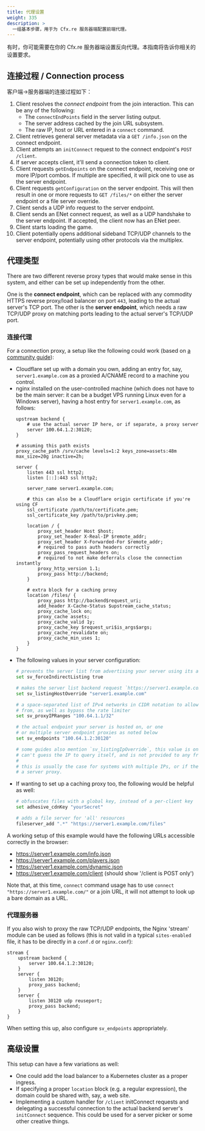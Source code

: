 ```yaml
---
title: 代理设置
weight: 335
description: >
  一组基本步骤，用于为 Cfx.re 服务器端配置前端代理。
---
```


有时，你可能需要在你的 Cfx.re 服务器端设置反向代理。本指南将告诉你相关的设置要求。

## 连接过程 / Connection process
客户端->服务器端的连接过程如下：

1. Client resolves the _connect endpoint_ from the join interaction. This can be any of the following:
   * The `connectEndPoints` field in the server listing output.
   * The server address cached by the join URL subsystem.
   * The raw IP, host or URL entered in a `connect` command.
2. Client retrieves general server metadata via a `GET /info.json` on the connect endpoint.
3. Client attempts an `initConnect` request to the connect endpoint's `POST /client`.
4. If server accepts client, it'll send a connection token to client.
5. Client requests `getEndpoints` on the connect endpoint, receiving one or more IP/port combos. If multiple are specified, it will pick one to use as the server endpoint.
6. Client requests `getConfiguration` on the server endpoint. This will then result in one or more requests to `GET /files/*` on either the server endpoint or a file server override.
7. Client sends a UDP info request to the server endpoint.
8. Client sends an ENet connect request, as well as a UDP handshake to the server endpoint. If accepted, the client now has an ENet peer.
9. Client starts loading the game.
10. Client potentially opens additional sideband TCP/UDP channels to the server endpoint, potentially using other protocols via the multiplex.

## 代理类型
There are two different reverse proxy types that would make sense in this system, and either can be set up independently from the other.

One is the **connect endpoint**, which can be replaced with any commodity HTTPS reverse proxy/load balancer on port `443`, leading to the actual server's TCP port. The other is the **server endpoint**, which needs a raw TCP/UDP proxy on matching ports leading to the actual server's TCP/UDP port.

### 连接代理

For a connection proxy, a setup like the following could work (based on [a community guide](https://gist.github.com/nathanctech/e648f8312ad0d599fbb3a28db7e4c8f0)):

* Cloudflare set up with a domain you own, adding an entry for, say, `server1.example.com` as a proxied A/CNAME record to a machine you control.
* nginx installed on the user-controlled machine (which does not have to be the main server: it can be a budget VPS running Linux even for a Windows server), having a host entry for `server1.example.com`, as follows:
    ```
    upstream backend {
        # use the actual server IP here, or if separate, a proxy server
        server 100.64.1.2:30120;
    }

    # assuming this path exists
    proxy_cache_path /srv/cache levels=1:2 keys_zone=assets:48m max_size=20g inactive=2h;

    server {
        listen 443 ssl http2;
        listen [::]:443 ssl http2;

        server_name server1.example.com;

        # this can also be a Cloudflare origin certificate if you're using CF
        ssl_certificate /path/to/certificate.pem;
        ssl_certificate_key /path/to/privkey.pem;

        location / {
            proxy_set_header Host $host;
            proxy_set_header X-Real-IP $remote_addr;
            proxy_set_header X-Forwarded-For $remote_addr;
            # required to pass auth headers correctly
            proxy_pass_request_headers on;
            # required to not make deferrals close the connection instantly
            proxy_http_version 1.1;
            proxy_pass http://backend;
        }

        # extra block for a caching proxy
        location /files/ {
            proxy_pass http://backend$request_uri;
            add_header X-Cache-Status $upstream_cache_status;
            proxy_cache_lock on;
            proxy_cache assets;
            proxy_cache_valid 1y;
            proxy_cache_key $request_uri$is_args$args;
            proxy_cache_revalidate on;
            proxy_cache_min_uses 1;
        }
    }
    ```
* The following values in your server configuration:
    ```bash
    # prevents the server list from advertising your server using its actual IP
    set sv_forceIndirectListing true

    # makes the server list backend request `https://server1.example.com/` instead of the default
    set sv_listingHostOverride "server1.example.com"

    # a space-separated list of IPv4 networks in CIDR notation to allow 'X-Real-IP'
    # from, as well as bypass the rate limiter
    set sv_proxyIPRanges "100.64.1.1/32"

    # the actual endpoint your server is hosted on, or one
    # or multiple server endpoint proxies as noted below
    set sv_endpoints "100.64.1.2:30120"

    # some guides also mention `sv_listingIpOverride`, this value is only needed if the server list backend
    # can't guess the IP to query itself, and is not provided to any front-end connection.
    #
    # this is usually the case for systems with multiple IPs, or if the server is firewalled off for all hosts except
    # a server proxy.
    ```
* If wanting to set up a caching proxy too, the following would be helpful as well:
    ```bash
    # obfuscates files with a global key, instead of a per-client key
    set adhesive_cdnKey "yourSecret"

    # adds a file server for 'all' resources
    fileserver_add ".*" "https://server1.example.com/files"
    ```

A working setup of this example would have the following URLs accessible correctly in the browser:
- https://server1.example.com/info.json
- https://server1.example.com/players.json
- https://server1.example.com/dynamic.json
- https://server1.example.com/client (should show '/client is POST only')

Note that, at this time, `connect` command usage has to use `connect "https://server1.example.com/"` or a join URL, it will not attempt to look up a bare domain as a URL.

### 代理服务器

If you also wish to proxy the raw TCP/UDP endpoints, the Nginx 'stream' module can be used as follows (this is not valid in a typical `sites-enabled` file, it has to be directly in a `conf.d` or `nginx.conf`):

```
stream {
    upstream backend {
        server 100.64.1.2:30120;
    }
    server {
		listen 30120;
		proxy_pass backend;
	}
	server {
		listen 30120 udp reuseport;
		proxy_pass backend;
	}
}
```

When setting this up, also configure `sv_endpoints` appropriately.

## 高级设置
This setup can have a few variations as well:

* One could add the load balancer to a Kubernetes cluster as a proper ingress.
* If specifying a proper `location` block (e.g. a regular expression), the domain could be shared with, say, a web site.
* Implementing a custom handler for `/client` initConnect requests and delegating a successful connection to the actual backend server's `initConnect` sequence. This could be used for a server picker or some other creative things.